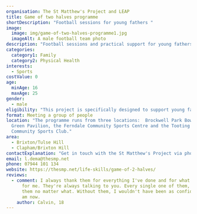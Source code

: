 ```yaml
---
organisation: The St Matthew's Project and LEAP
title: Game of two halves programme
shortDescription: "Football sessions for young fathers "
image:
  image: img/game-of-two-halves-programme1.jpg
  imageAlt: A male football team photo
description: "Football sessions and practical support for young fathers. "
categories:
  category1: Family
  category2: Physical Health
interests:
  - Sports
costValue: 0
age:
  minAge: 16
  maxAge: 25
gender:
  - male
eligibility: "This project is specifically designed to support young fathers. "
format: Meeting a group of people
location: "The programme runs from three locations:  Brockwell Park Bowling
  Green Pavilion, the Ferndale Community Sports Centre and the Tooting & Mitcham
  Community Sports Club."
area:
  - Brixton/Tulse Hill
  - Clapham/Brixton Hill
contactExplanation: "Get in touch with the St Matthew's Project via phone or email. "
email: l.dema@thesmp.net
phone: 07944 101 134
website: https://thesmp.net/life-skills/game-of-2-halves/
reviews:
  - comment: I always thank them for everything I've done and for what they've done
      for me. They're always talking to you. Every single one of them, I'd trust
      them no matter what. Without them, I wouldn't have been as confident as I
      am now.
    author: Calvin, 18
---
```

